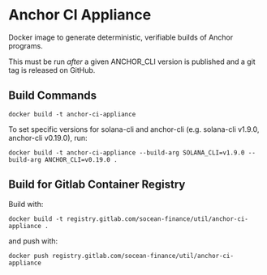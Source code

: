 # Anchor CI Appliance

Docker image to generate deterministic, verifiable builds of Anchor programs.

This must be run *after* a given ANCHOR_CLI version is published and a git tag
is released on GitHub.

## Build Commands

```
docker build -t anchor-ci-appliance
```

To set specific versions for solana-cli and anchor-cli (e.g. solana-cli v1.9.0, anchor-cli v0.19.0), run:

```
docker build -t anchor-ci-appliance --build-arg SOLANA_CLI=v1.9.0 --build-arg ANCHOR_CLI=v0.19.0 .
```

## Build for Gitlab Container Registry

Build with:

```
docker build -t registry.gitlab.com/socean-finance/util/anchor-ci-appliance .
```

and push with:

```
docker push registry.gitlab.com/socean-finance/util/anchor-ci-appliance
```
